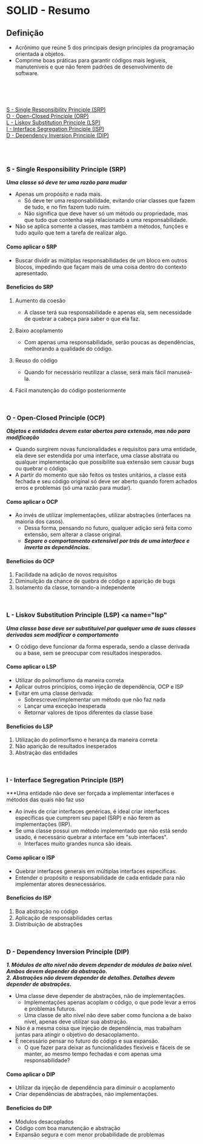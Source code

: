 # SOLID - Resumo

## Definição

- Acrônimo que reúne 5 dos principais design principles da programação orientada a objetos.
- Comprime boas práticas para garantir códigos mais legíveis, manuteníveis e que não ferem padrões de desenvolvimento de software.
<br/>
<br/>
<br/>



[S - Single Responsibility Principle (SRP)](#srp) <br>
[O - Open-Closed Principle (ORP)](#orp) <br>
[L - Liskov Substitution Principle (LSP)](#lsp) <br>
[I - Interface Segregation Principle (ISP)](#isp) <br>
[D - Dependency Inversion Principle (DIP)](#dip)

<br/>
<br/>

### S - Single Responsibility Principle (SRP) <a name="srp"></a>

***Uma classe só deve ter uma razão para mudar***

- Apenas um propósito e nada mais.
	- Só deve ter uma responsabilidade, evitando criar classes que fazem de tudo, e no fim fazem tudo ruim.
	- Não significa que deve haver só um método ou propriedade, mas que tudo que contenha seja relacionado a uma responsabilidade.
- Não se aplica somente a classes, mas também a métodos, funções e tudo aquilo que tem a tarefa de realizar algo.

#### Como aplicar o SRP

- Buscar dividir as múltiplas responsabilidades de um bloco em outros blocos, impedindo que façam mais de uma coisa dentro do contexto apresentado.

#### Benefícios do SRP

1. Aumento da coesão
	- A classe terá sua responsabilidade e apenas ela, sem necessidade de quebrar a cabeça para saber o que ela faz.

2. Baixo acoplamento
	- Com apenas uma responsabilidade, serão poucas as dependências, melhorando a qualidade do código.

3. Reuso do código
	- Quando for necessário reutilizar a classe, será mais fácil manuseá-la.

4. Fácil manutenção do código posteriormente

<br/>

### O - Open-Closed Principle (OCP) <a name="orp"></a>

***Objetos e entidades devem estar abertos para extensão, mas não para modificação***

- Quando surgirem novas funcionalidades e requisitos para uma entidade, ela deve ser estendida por uma interface, uma classe abstrata ou qualquer implementação que possibilite sua extensão sem causar bugs ou quebrar o código.
- A partir do momento que são feitos os testes unitários, a classe está fechada e seu código original só deve ser aberto quando forem achados erros e problemas (só uma razão para mudar).

#### Como aplicar o OCP

- Ao invés de utilizar implementações, utilizar abstrações (interfaces na maioria dos casos).
	- Dessa forma, pensando no futuro, qualquer adição será feita como extensão, sem alterar a classe original.
	- ***Separe o comportamento extensível por trás de uma interface e inverta as dependências.***

#### Benefícios do OCP

1. Facilidade na adição de novos requisitos
2. Diminuilção da chance de quebra de código e aparição de bugs
3. Isolamento da classe, tornando-a independente

<br/>

### L - Liskov Substitution Principle (LSP) <a name="lsp"</a>

***Uma classe base deve ser substituível por qualquer uma de suas classes derivadas sem modificar o comportamento***

- O código deve funcionar da forma esperada, sendo a classe derivada ou a base, sem se preocupar com resultados inesperados.


#### Como aplicar o LSP

- Utilizar do polimorfismo da maneira correta 
- Aplicar outros princípios, como injeção de dependência, OCP e ISP
- Evitar em uma classe derivada:
	- Sobrescrever/implementar um método que não faz nada
	- Lançar uma exceção inesperada
	- Retornar valores de tipos diferentes da classe base

#### Benefícios do LSP

1. Utilização do polimorfismo e herança da maneira correta
2. Não aparição de resultados inesperados
3. Abstração das entidades

<br/>

### I - Interface Segregation Principle (ISP)<a name="isp"></a>

***Uma entidade não deve ser forçada a implementar interfaces e métodos das quais não faz uso

- Ao invés de criar interfaces genéricas, é ideal criar interfaces específicas que cumprem seu papel (SRP) e não ferem as implementações (IRP).
- Se uma classe possui um método implementado que não está sendo usado, é necessário quebrar a interface em "sub interfaces".
	- Interfaces muito grandes nunca são ideais.

#### Como aplicar o ISP

- Quebrar interfaces generais em múltiplas interfaces específicas.
- Entender o propósito e responsabilidade de cada entidade para não implementar atores desnecessários.

#### Benefícios do ISP

1. Boa abstração no código
2. Aplicação de responsabilidades certas
3. Distribuição de abstrações

<br/>

### D - Dependency Inversion Principle (DIP)<a name="dip"></a>

***1. Módulos de alto nível não devem depender de módulos de baixo nível. Ambos devem depender da abstração.*** <br/>
***2. Abstrações não devem depender de detalhes. Detalhes devem depender de abstrações.***

- Uma classe deve depender de abstrações, não de implementações.
	- Implementações apenas acoplam o código, o que pode levar a erros e problemas futuros.
	- Uma classe de alto nível não deve saber como funciona a de baixo nível, apenas deve utilizar sua abstração.
- Não é a mesma coisa que injeção de dependência, mas trabalham juntas para atingir o objetivo do desacoplamento.
- É necessário pensar no futuro do código e sua expansão.
	- O que fazer para deixar as funcionalidades flexíveis e fáceis de se manter, ao mesmo tempo fechadas e com apenas uma responsabilidade?


#### Como aplicar o DIP

- Utilizar da injeção de dependência para diminuir o acoplamento
- Criar dependências de abstrações, não implementações.


#### Benefícios do DIP

- Módulos desacoplados
- Código com boa manutenção e abstração
- Expansão segura e com menor probabilidade de problemas